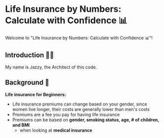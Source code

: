 # Life Insurance by Numbers: Calculate with Confidence 📊

Welcome to "Life Insurance by Numbers: Calculate with Confidence 📊"!

## Introduction 👩‍💻

My name is Jazzy, the Architect of this code.

## Background  🧠
**Life insurance for Beginners:**
  - Life insurance premiums can change based on your gender, since women live longer, their costs are generally lower than men's costs
  - Premiums are a fee you pay for having life insurance
  - Premiums can be based on **gender, smoking status, age, # of children, and BMI**
    - when looking at **medical insurance**
